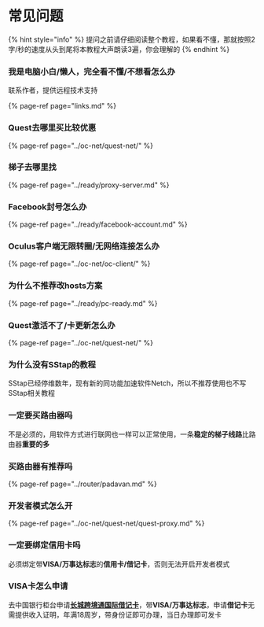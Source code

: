 # 常见问题

{% hint style="info" %}
提问之前请仔细阅读整个教程，如果看不懂，那就按照2字/秒的速度从头到尾将本教程大声朗读3遍，你会理解的
{% endhint %}

### 我是电脑小白/懒人，完全看不懂/不想看怎么办

联系作者，提供远程技术支持

{% page-ref page="links.md" %}

### Quest去哪里买比较优惠

{% page-ref page="../oc-net/quest-net/" %}

### 梯子去哪里找

{% page-ref page="../ready/proxy-server.md" %}

### Facebook封号怎么办

{% page-ref page="../ready/facebook-account.md" %}

### Oculus客户端无限转圈/无网络连接怎么办

{% page-ref page="../oc-net/oc-client/" %}

### 为什么不推荐改hosts方案

{% page-ref page="../ready/pc-ready.md" %}

### Quest激活不了/卡更新怎么办

{% page-ref page="../oc-net/quest-net/" %}

### 为什么没有SStap的教程

SStap已经停维数年，现有新的同功能加速软件Netch，所以不推荐使用也不写SStap相关教程

### 一定要买路由器吗

不是必须的，用软件方式进行联网也一样可以正常使用，一条**稳定的梯子线路**比路由器**重要的多**

### 买路由器有推荐吗

{% page-ref page="../router/padavan.md" %}

### 开发者模式怎么开

{% page-ref page="../oc-net/quest-net/quest-proxy.md" %}

### 一定要绑定信用卡吗

必须绑定带**VISA/万事达标志**的**信用卡/借记卡**，否则无法开启开发者模式

### VISA卡怎么申请

去中国银行柜台申请[**长城跨境通国际借记卡**](https://www.boc.cn/bcservice/bc2/201704/t20170426_9329829.html)，带**VISA/万事达标志**，申请**借记卡**无需提供收入证明，年满18周岁，带身份证即可办理，当日办理即可发卡

